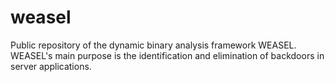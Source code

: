 weasel
======

Public repository of the dynamic binary analysis framework WEASEL. WEASEL's main purpose is the identification and elimination of backdoors in server applications.
